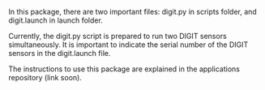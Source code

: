 In this package, there are two important files: digit.py in scripts folder, and digit.launch in launch folder.

Currently, the digit.py script is prepared to run two DIGIT sensors simultaneously. It is important to indicate the serial number of the DIGIT sensors in the digit.launch file. 

The instructions to use this package are explained in the applications repository (link soon).
